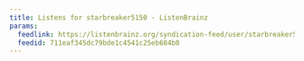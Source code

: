 ```yaml
---
title: Listens for starbreaker5150 - ListenBrainz
params:
  feedlink: https://listenbrainz.org/syndication-feed/user/starbreaker5150/listens?minutes=480
  feedid: 711eaf345dc79bde1c4541c25eb684b0
---
```

